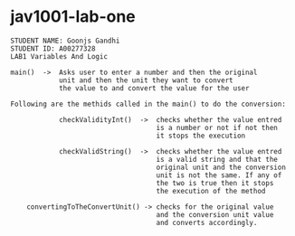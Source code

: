 # jav1001-lab-one

    STUDENT NAME: Goonjs Gandhi 
    STUDENT ID: A00277328
    LAB1 Variables And Logic

    main()  ->  Asks user to enter a number and then the original 
                unit and then the unit they want to convert
                the value to and convert the value for the user
    
    Following are the methids called in the main() to do the conversion:

                checkValidityInt()  ->  checks whether the value entred
                                        is a number or not if not then 
                                        it stops the execution
    
                checkValidString()  ->  checks whether the value entred
                                        is a valid string and that the 
                                        original unit and the conversion
                                        unit is not the same. If any of 
                                        the two is true then it stops 
                                        the execution of the method
    
        convertingToTheConvertUnit() -> checks for the original value 
                                        and the conversion unit value 
                                        and converts accordingly.    
